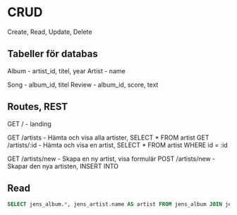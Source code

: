 # CRUD
Create, Read, Update, Delete

## Tabeller för databas

Album - artist_id, titel, year
Artist - name

Song - album_id, titel
Review - album_id, score, text

## Routes, REST

GET / - landing

GET /artists - Hämta och visa alla artister, SELECT * FROM artist
GET /artists/:id - Hämta och visa en artist, SELECT * FROM artist WHERE id = :id

GET /artists/new - Skapa en ny artist, visa formulär
POST /artists/new - Skapar den nya artisten, INSERT INTO

## Read

```SQL
SELECT jens_album.*, jens_artist.name AS artist FROM jens_album JOIN jens_artist ON jens_album.artist_id = jens_artist.id
```